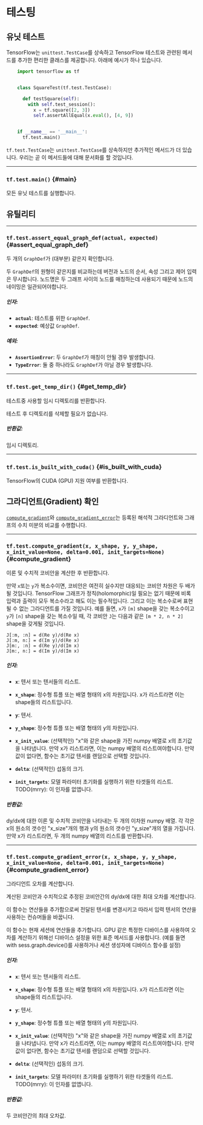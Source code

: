 <!-- This file is machine generated: DO NOT EDIT! -->

# 테스팅

## 유닛 테스트

TensorFlow는 `unittest.TestCase`를 상속하고 TensorFlow 테스트와 관련된 메서드를 추가한 편리한 클래스를 제공합니다. 아래에 예시가 하나 있습니다.

```python
    import tensorflow as tf


    class SquareTest(tf.test.TestCase):

      def testSquare(self):
        with self.test_session():
          x = tf.square([2, 3])
          self.assertAllEqual(x.eval(), [4, 9])


    if __name__ == '__main__':
      tf.test.main()
```

`tf.test.TestCase`는 `unittest.TestCase`를 상속하지만 추가적인 메서드가 더 있습니다. 우리는 곧 이 메서드들에 대해 문서화를 할 것입니다.

- - -

### `tf.test.main()` {#main}

모든 유닛 테스트를 실행합니다.


## 유틸리티

- - -

### `tf.test.assert_equal_graph_def(actual, expected)` {#assert_equal_graph_def}

두 개의 `GraphDef`가 (대부분) 같은지 확인합니다.

두 `GraphDef`의 원형이 같은지를 비교하는데 버전과 노드의 순서, 속성 그리고 제어 입력은 무시합니다. 노드명은 두 그래프 사이의 노드를 매칭하는데 사용되기 때문에 노드의 네이밍은 일관되어야합니다.

##### 인자:


*  <b>`actual`</b>: 테스트를 위한 `GraphDef`.
*  <b>`expected`</b>: 예상값 `GraphDef`.

##### 예외:


*  <b>`AssertionError`</b>: 두 `GraphDef`가 매칭이 안될 경우 발생합니다.
*  <b>`TypeError`</b>: 둘 중 하나라도 `GraphDef`가 아닐 경우 발생합니다.


- - -

### `tf.test.get_temp_dir()` {#get_temp_dir}

테스트중 사용할 임시 디렉토리를 반환합니다.

테스트 후 디렉토리를 삭제할 필요가 없습니다.

##### 반환값:

  임시 디렉토리.

- - -

### `tf.test.is_built_with_cuda()` {#is_built_with_cuda}

TensorFlow의 CUDA (GPU) 지원 여부를 반환합니다.

## 그라디언트(Gradient) 확인

[`compute_gradient`](#compute_gradient)와 [`compute_gradient_error`](#compute_gradient_error)는 등록된 해석적 그라디언트와 그래프의 수치 미분의 비교를 수행합니다.

- - -

### `tf.test.compute_gradient(x, x_shape, y, y_shape, x_init_value=None, delta=0.001, init_targets=None)` {#compute_gradient}

이론 및 수치적 코비안을 계산한 후 반환합니다.

만약 `x`또는 `y`가 복소수이면, 코비안은 여전히 실수지만 대응되는 코비안 차원은 두 배가 될 것입니다. TensorFlow 그래프가  정칙(holomorphic)일 필요는 없기 때문에 비록 입력과 출력이 모두 복소수라고 해도 이는 필수적입니다. 그리고 이는 복소수로써 표현될 수 없는 그라디언트를 가질 것입니다. 예를 들면, `x`가 `[m]` shape을 갖는 복소수이고 `y`가 `[n]` shape을 갖는 복소수일 때, 각 코비안 `J`는 다음과 같은 `[m * 2, n * 2]` shape을 갖게될 것입니다.

    J[:m, :n] = d(Re y)/d(Re x)
    J[:m, n:] = d(Im y)/d(Re x)
    J[m:, :n] = d(Re y)/d(Im x)
    J[m:, n:] = d(Im y)/d(Im x)

##### 인자:


*  <b>`x`</b>: 텐서 또는 텐서들의 리스트.
*  <b>`x_shape`</b>: 정수형 튜플 또는 배열 형태의 x의 차원입니다. x가 리스트라면 이는 shape들의 리스트입니다.

*  <b>`y`</b>: 텐서.
*  <b>`y_shape`</b>: 정수형 튜플 또는 배열 형태의 y의 차원입니다.
*  <b>`x_init_value`</b>: (선택적인) "x"와 같은 shape을 가진 numpy 배열로 x의 초기값을 나타냅니다. 만약 x가 리스트라면, 이는 numpy 배열의 리스트여야합니다. 만약 값이 없다면, 함수는 초기값 텐서를 랜덤으로 선택할 것입니다.
*  <b>`delta`</b>: (선택적인) 섭동의 크기.
*  <b>`init_targets`</b>: 모델 파라미터 초기화를 실행하기 위한 타겟들의 리스트.
    TODO(mrry): 이 인자를 없앱니다.

##### 반환값:

  dy/dx에 대한 이론 및 수치적 코비안을 나타내는 두 개의 이차원 numpy 배열. 각 각은 x의 원소의 갯수인 "x_size"개의 행과 y의 원소의 갯수인 "y_size"개의 열을 가집니다. 만약 x가 리스트라면, 두 개의 numpy 배열의 리스트를 반환합니다.

- - -

### `tf.test.compute_gradient_error(x, x_shape, y, y_shape, x_init_value=None, delta=0.001, init_targets=None)` {#compute_gradient_error}

그라디언트 오차를 계산합니다.

계산된 코비안과 수치적으로 추정된 코비안간의 dy/dx에 대한 최대 오차를 계산합니다.

이 함수는 연산들을 추가함으로써 전달된 텐서를 변경시키고 따라서 입력 텐서의 연산을 사용하는 컨슈머들을 바꿉니다.

이 함수는 현재 세션에 연산들을 추가합니다. GPU 같은 특정한 디바이스를 사용하여 오차를 계산하기 위해선 디바이스 설정을 위한 표준 메서드를 사용합니다. (예를 들면 with sess.graph.device()를 사용하거나 세션 생성자에 디바이스 함수를 설정)

##### 인자:


*  <b>`x`</b>: 텐서 또는 텐서들의 리스트.
*  <b>`x_shape`</b>: 정수형 튜플 또는 배열 형태의 x의 차원입니다. x가 리스트라면 이는 shape들의 리스트입니다.

*  <b>`y`</b>: 텐서.
*  <b>`y_shape`</b>: 정수형 튜플 또는 배열 형태의 y의 차원입니다.
*  <b>`x_init_value`</b>: (선택적인) "x"와 같은 shape을 가진 numpy 배열로 x의 초기값을 나타냅니다. 만약 x가 리스트라면, 이는 numpy 배열의 리스트여야합니다. 만약 값이 없다면, 함수는 초기값 텐서를 랜덤으로 선택할 것입니다.
*  <b>`delta`</b>: (선택적인) 섭동의 크기.
*  <b>`init_targets`</b>: 모델 파라미터 초기화를 실행하기 위한 타겟들의 리스트.
    TODO(mrry): 이 인자를 없앱니다.

##### 반환값:

  두 코비안간의 최대 오차값.



